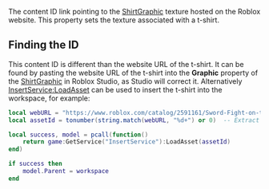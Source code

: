 The content ID link pointing to the [ShirtGraphic](https://developer.roblox.com/en-us/api-reference/class/ShirtGraphic) texture hosted on the Roblox website. This property sets the texture associated with a t-shirt.

Finding the ID
--------------

This content ID is different than the website URL of the t-shirt. It can be found by pasting the website URL of the t-shirt into the **Graphic** property of the [ShirtGraphic](https://developer.roblox.com/en-us/api-reference/class/ShirtGraphic) in Roblox Studio, as Studio will correct it. Alternatively [InsertService:LoadAsset](https://developer.roblox.com/en-us/api-reference/function/InsertService/LoadAsset) can be used to insert the t-shirt into the workspace, for example:

```Lua
local webURL = "https://www.roblox.com/catalog/2591161/Sword-Fight-on-the-Heights-Ring-of-Fire-T-Shirt"
local assetId = tonumber(string.match(webURL, "%d+") or 0)  -- Extract the number

local success, model = pcall(function()
    return game:GetService("InsertService"):LoadAsset(assetId)
end)

if success then
    model.Parent = workspace
end
```